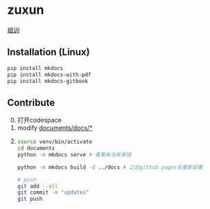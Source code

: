 # zuxun

[祖训](https://xiang-family.github.io/zuxun/)

## Installation (Linux)
```bash
pip install mkdocs
pip install mkdocs-with-pdf
pip install mkdocs-gitbook
```
## Contribute
0. 打开codespace
1. modify [documents/docs/*](https://github.com/Xiang-Family/zuxun/tree/main/documents/docs)
2. ```bash
   source venv/bin/activate
   cd documents
   python -m mkdocs serve # 看看有没有报错
   
   python -m mkdocs build -d ../docs # 之后github pages会重新部署
   
   # push
   git add --all
   git commit -m "updates"
   git push
   ```
